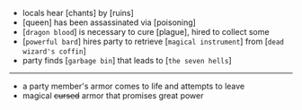 * locals hear [chants] by [ruins] 
* [queen] has been assassinated via [poisoning] 
* [`dragon blood`] is necessary to cure [plague], hired to collect some
* [`powerful bard`] hires party to retrieve [`magical instrument`] from [`dead wizard's coffin`]
* party finds [`garbage bin`] that leads to [`the seven hells`]

---

* a party member's armor comes to life and attempts to leave
* magical ~~cursed~~ armor that promises great power